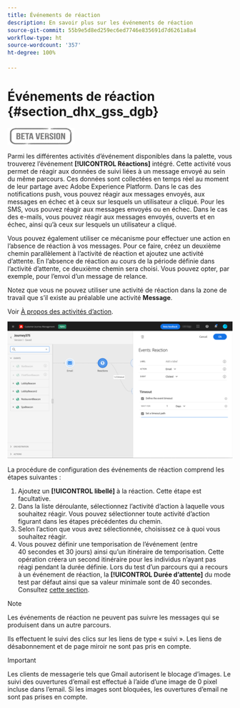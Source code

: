 ```yaml
---
title: Événements de réaction
description: En savoir plus sur les événements de réaction
source-git-commit: 55b9e5d8ed259ec6ed7746e835691d7d6261a8a4
workflow-type: ht
source-wordcount: '357'
ht-degree: 100%

---
```


# Événements de réaction {#section_dhx_gss_dgb}

![](../assets/do-not-localize/badge.png)

Parmi les différentes activités d’événement disponibles dans la palette, vous trouverez l’événement **[!UICONTROL Réactions]** intégré. Cette activité vous permet de réagir aux données de suivi liées à un message envoyé au sein du même parcours. Ces données sont collectées en temps réel au moment de leur partage avec Adobe Experience Platform. Dans le cas des notifications push, vous pouvez réagir aux messages envoyés, aux messages en échec et à ceux sur lesquels un utilisateur a cliqué. Pour les SMS, vous pouvez réagir aux messages envoyés ou en échec. Dans le cas des e-mails, vous pouvez réagir aux messages envoyés, ouverts et en échec, ainsi qu’à ceux sur lesquels un utilisateur a cliqué.

Vous pouvez également utiliser ce mécanisme pour effectuer une action en l’absence de réaction à vos messages. Pour ce faire, créez un deuxième chemin parallèlement à l’activité de réaction et ajoutez une activité d’attente. En l’absence de réaction au cours de la période définie dans l’activité d’attente, ce deuxième chemin sera choisi. Vous pouvez opter, par exemple, pour l’envoi d’un message de relance.

Notez que vous ne pouvez utiliser une activité de réaction dans la zone de travail que s’il existe au préalable une activité **Message**.

Voir [À propos des activités d’action](../building-journeys/about-journey-activities.md#action-activities).

![](../assets/journey45.png)

La procédure de configuration des événements de réaction comprend les étapes suivantes :

1. Ajoutez un **[!UICONTROL libellé]** à la réaction. Cette étape est facultative.
1. Dans la liste déroulante, sélectionnez l’activité d’action à laquelle vous souhaitez réagir. Vous pouvez sélectionner toute activité d’action figurant dans les étapes précédentes du chemin.
1. Selon l’action que vous avez sélectionnée, choisissez ce à quoi vous souhaitez réagir.
1. Vous pouvez définir une temporisation de l’événement (entre 40 secondes et 30 jours) ainsi qu’un itinéraire de temporisation. Cette opération créera un second itinéraire pour les individus n’ayant pas réagi pendant la durée définie. Lors du test d’un parcours qui a recours à un événement de réaction, la **[!UICONTROL Durée d’attente]** du mode test par défaut ainsi que sa valeur minimale sont de 40 secondes. Consultez [cette section](../building-journeys/testing-the-journey.md).

>[!NOTE]
>
>
>Les événements de réaction ne peuvent pas suivre les messages qui se produisent dans un autre parcours.
>
>Ils effectuent le suivi des clics sur les liens de type « suivi ». Les liens de désabonnement et de page miroir ne sont pas pris en compte.

>[!IMPORTANT]
>
>Les clients de messagerie tels que Gmail autorisent le blocage d’images. Le suivi des ouvertures d’email est effectué à l’aide d’une image de 0 pixel incluse dans l’email. Si les images sont bloquées, les ouvertures d’email ne sont pas prises en compte.
